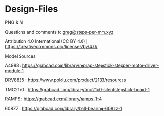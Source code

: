 # Design-Files
PNG &amp; AI

Questions and comments to greg@steps-per-mm.xyz

Attribution 4.0 International (CC BY 4.0) | https://creativecommons.org/licenses/by/4.0/


Model Sources

A4988 : https://grabcad.com/library/reprap-stepstick-stepper-motor-driver-module-1

DRV8825 : https://www.pololu.com/product/2133/resources

TMC21x0 : https://grabcad.com/library/tmc21x0-silentstepstick-board-1

RAMPS : https://grabcad.com/library/ramps-1-4

608ZZ : https://grabcad.com/library/ball-bearing-608zz-1


